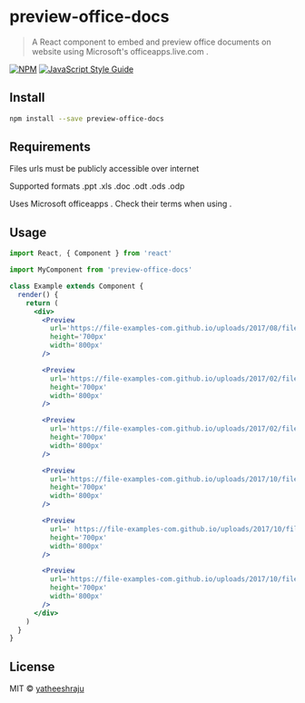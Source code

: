 # preview-office-docs

> A React component to embed and preview office documents on website using Microsoft's officeapps.live.com .

[![NPM](https://img.shields.io/npm/v/preview-office-docs.svg)](https://www.npmjs.com/package/preview-office-docs) [![JavaScript Style Guide](https://img.shields.io/badge/code_style-standard-brightgreen.svg)](https://standardjs.com)

## Install

```bash
npm install --save preview-office-docs
```

## Requirements

Files urls must be publicly accessible over internet

Supported formats .ppt .xls .doc .odt .ods .odp

Uses Microsoft officeapps . Check their terms when using .

## Usage

```jsx
import React, { Component } from 'react'

import MyComponent from 'preview-office-docs'

class Example extends Component {
  render() {
    return (
      <div>
        <Preview
          url='https://file-examples-com.github.io/uploads/2017/08/file_example_PPT_250kB.ppt'
          height='700px'
          width='800px'
        />

        <Preview
          url='https://file-examples-com.github.io/uploads/2017/02/file_example_XLS_10.xls'
          height='700px'
          width='800px'
        />

        <Preview
          url='https://file-examples-com.github.io/uploads/2017/02/file-sample_100kB.doc'
          height='700px'
          width='800px'
        />

        <Preview
          url='https://file-examples-com.github.io/uploads/2017/10/file-sample_100kB.odt'
          height='700px'
          width='800px'
        />

        <Preview
          url=' https://file-examples-com.github.io/uploads/2017/10/file_example_ODS_10.ods'
          height='700px'
          width='800px'
        />

        <Preview
          url='https://file-examples-com.github.io/uploads/2017/10/file_example_ODP_200kB.odp'
          height='700px'
          width='800px'
        />
      </div>
    )
  }
}
```

## License

MIT © [yatheeshraju](https://github.com/yatheeshraju)

